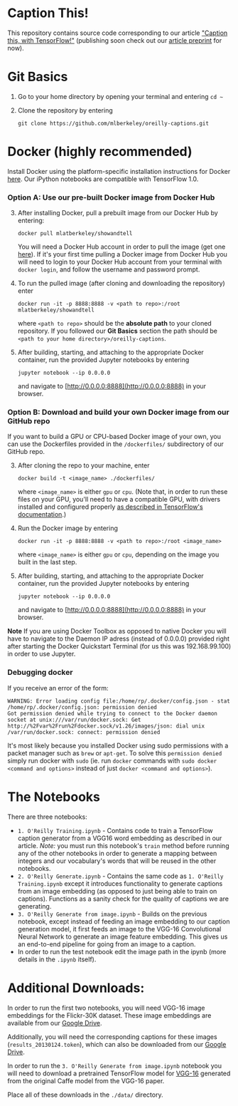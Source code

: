 # Caption This!

This repository contains source code corresponding to our article ["Caption this, with TensorFlow!"]( https://www.oreilly.com/learning/caption-this-with-tensorflow) (publishing soon check out our [article preprint](https://github.com/mlberkeley/oreilly-captions/blob/master/article-preprint.pdf) for now).


# Git Basics
1. Go to your home directory by opening your terminal and entering `cd ~`

2. Clone the repository by entering

    ```
    git clone https://github.com/mlberkeley/oreilly-captions.git
    ```

# Docker (highly recommended)
Install Docker using the platform-specific installation instructions for Docker [here](https://docs.docker.com/engine/installation/#platform-support-matrix). Our iPython notebooks are compatible with TensorFlow 1.0.

### Option A: Use our pre-built Docker image from Docker Hub

3. After installing Docker, pull a prebuilt image from our Docker Hub by entering:

    ```
    docker pull mlatberkeley/showandtell
    ```

    You will need a Docker Hub account in order to pull the image (get one [here](https://hub.docker.com/)). If it's your first time pulling a Docker image from Docker Hub you will need to login to your Docker Hub account from your terminal with `docker login`, and follow the username and password prompt.

4. To run the pulled image (after cloning and downloading the repository) enter

    ```
    docker run -it -p 8888:8888 -v <path to repo>:/root mlatberkeley/showandtell
    ```

    where `<path to repo>` should be the __absolute path__ to your cloned repository. If you followed our **Git Basics** section the path should be `<path to your home directory>/oreilly-captions`.

5. After building, starting, and attaching to the appropriate Docker container, run the provided Jupyter notebooks by entering

    ```
    jupyter notebook --ip 0.0.0.0
    ```

    and navigate to [http://0.0.0.0:8888](http://0.0.0.0:8888) in your browser.

### Option B: Download and build your own Docker image from our GitHub repo
If you want to build a GPU or CPU-based Docker image of your own, you can use the Dockerfiles provided in the `/dockerfiles/` subdirectory of our GitHub repo.

3. After cloning the repo to your machine, enter

    ```
    docker build -t <image_name> ./dockerfiles/
    ```

    where `<image_name>` is either `gpu` or `cpu`. (Note that, in order to run these files on your GPU, you'll need to have a compatible GPU, with drivers installed and configured properly [as described in TensorFlow's documentation](https://www.tensorflow.org/install/).)

4. Run the Docker image by entering

    ```
    docker run -it -p 8888:8888 -v <path to repo>:/root <image_name>
    ```

    where `<image_name>` is either `gpu` or `cpu`, depending on the image you built in the last step.

5. After building, starting, and attaching to the appropriate Docker container, run the provided Jupyter notebooks by entering

    ```
    jupyter notebook --ip 0.0.0.0
    ```

    and navigate to [http://0.0.0.0:8888](http://0.0.0.0:8888) in your browser.

**Note**
If you are using Docker Toolbox as opposed to native Docker you will have to navigate to the Daemon IP adress (instead of 0.0.0.0) provided right after starting the Docker Quickstart Terminal (for us this was 192.168.99.100) in order to use Jupyter.

### Debugging docker
If you receive an error of the form:

```
WARNING: Error loading config file:/home/rp/.docker/config.json - stat /home/rp/.docker/config.json: permission denied
Got permission denied while trying to connect to the Docker daemon socket at unix:///var/run/docker.sock: Get http://%2Fvar%2Frun%2Fdocker.sock/v1.26/images/json: dial unix /var/run/docker.sock: connect: permission denied
```

It's most likely because you installed Docker using sudo permissions with a packet manager such as `brew` or `apt-get`. To solve this `permission denied` simply run docker with `sudo` (ie. run `docker` commands with `sudo docker <command and options>` instead of just `docker <command and options>`).

# The Notebooks
There are three notebooks:
* `1. O'Reilly Training.ipynb` - Contains code to train a TensorFlow caption generator from a VGG16 word embedding as described in our article. *Note:* you must run this notebook's `train` method before running any of the other notebooks in order to generate a mapping between integers and our vocabulary's words that will be reused in the other notebooks.
* `2. O'Reilly Generate.ipynb` - Contains the same code as `1. O'Reilly Training.ipynb` except it introduces functionality to generate captions from an image embedding (as opposed to just being able to train on captions). Functions as a sanity check for the quality of captions we are generating.
* `3. O'Reilly Generate from image.ipynb` - Builds on the previous notebook, except instead of feeding an image embedding to our caption generation model, it first feeds an image to the VGG-16 Convolutional Neural Network to generate an image feature embedding. This gives us an end-to-end pipeline for going from an image to a caption.
 * In order to run the test notebook edit the image path in the ipynb (more details in the `.ipynb` itself).

# Additional Downloads:
In order to run the first two notebooks, you will need VGG-16 image embeddings for the Flickr-30K dataset. These image embeddings are available from our [Google Drive](https://drive.google.com/file/d/0B5o40yxdA9PqTnJuWGVkcFlqcG8/view?usp=sharing).

Additionally, you will need the corresponding captions for these images (`results_20130124.token`), which can also be downloaded from our [Google Drive](https://drive.google.com/file/d/0B2vTU3h54lTydXFjSVM5T2t4WmM/view?usp=sharing).

In order to run the `3. O'Reilly Generate from image.ipynb` notebook you will need to download a pretrained TensorFlow model for [VGG-16](https://drive.google.com/file/d/0B2vTU3h54lTyaDczbFhsZFpsUGs/view?usp=sharing) generated from the original Caffe model from the VGG-16 paper.

Place all of these downloads in the `./data/` directory.
